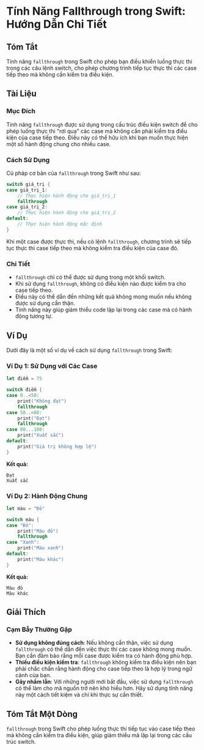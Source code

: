 <!--
Meta Description: # Tính Năng Fallthrough trong Swift: Hướng Dẫn Chi Tiết ## Tóm Tắt Tính năng `fallthrough` trong Swift cho phép bạn điều khiển luồng thực thi trong cá...
Meta Keywords: case, fallthrough, không, thực, trong
-->

# Tính Năng Fallthrough trong Swift: Hướng Dẫn Chi Tiết

## Tóm Tắt
Tính năng `fallthrough` trong Swift cho phép bạn điều khiển luồng thực thi trong các câu lệnh switch, cho phép chương trình tiếp tục thực thi các case tiếp theo mà không cần kiểm tra điều kiện.

## Tài Liệu
### Mục Đích
Tính năng `fallthrough` được sử dụng trong cấu trúc điều kiện switch để cho phép luồng thực thi "rơi qua" các case mà không cần phải kiểm tra điều kiện của case tiếp theo. Điều này có thể hữu ích khi bạn muốn thực hiện một số hành động chung cho nhiều case.

### Cách Sử Dụng
Cú pháp cơ bản của `fallthrough` trong Swift như sau:

```swift
switch giá_trị {
case giá_trị_1:
    // Thực hiện hành động cho giá_trị_1
    fallthrough
case giá_trị_2:
    // Thực hiện hành động cho giá_trị_2
default:
    // Thực hiện hành động mặc định
}
```

Khi một case được thực thi, nếu có lệnh `fallthrough`, chương trình sẽ tiếp tục thực thi case tiếp theo mà không kiểm tra điều kiện của case đó.

### Chi Tiết
- `fallthrough` chỉ có thể được sử dụng trong một khối switch.
- Khi sử dụng `fallthrough`, không có điều kiện nào được kiểm tra cho case tiếp theo.
- Điều này có thể dẫn đến những kết quả không mong muốn nếu không được sử dụng cẩn thận.
- Tính năng này giúp giảm thiểu code lặp lại trong các case mà có hành động tương tự.

## Ví Dụ
Dưới đây là một số ví dụ về cách sử dụng `fallthrough` trong Swift:

### Ví Dụ 1: Sử Dụng với Các Case
```swift
let điểm = 75

switch điểm {
case 0..<50:
    print("Không đạt")
    fallthrough
case 50..<80:
    print("Đạt")
    fallthrough
case 80...100:
    print("Xuất sắc")
default:
    print("Giá trị không hợp lệ")
}
```

**Kết quả:**
```
Đạt
Xuất sắc
```

### Ví Dụ 2: Hành Động Chung
```swift
let màu = "Đỏ"

switch màu {
case "Đỏ":
    print("Màu đỏ")
    fallthrough
case "Xanh":
    print("Màu xanh")
default:
    print("Màu khác")
}
```

**Kết quả:**
```
Màu đỏ
Màu khác
```

## Giải Thích
### Cạm Bẫy Thường Gặp
- **Sử dụng không đúng cách**: Nếu không cẩn thận, việc sử dụng `fallthrough` có thể dẫn đến việc thực thi các case không mong muốn. Bạn cần đảm bảo rằng mỗi case được kiểm tra có hành động phù hợp.
- **Thiếu điều kiện kiểm tra**: `fallthrough` không kiểm tra điều kiện nên bạn phải chắc chắn rằng hành động cho case tiếp theo là hợp lý trong ngữ cảnh của bạn.
- **Gây nhầm lẫn**: Với những người mới bắt đầu, việc sử dụng `fallthrough` có thể làm cho mã nguồn trở nên khó hiểu hơn. Hãy sử dụng tính năng này một cách tiết kiệm và chỉ khi thực sự cần thiết.

## Tóm Tắt Một Dòng
`fallthrough` trong Swift cho phép luồng thực thi tiếp tục vào case tiếp theo mà không cần kiểm tra điều kiện, giúp giảm thiểu mã lặp lại trong các cấu trúc switch.